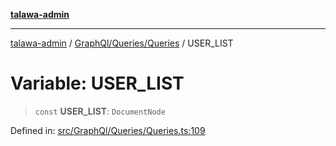 [**talawa-admin**](../../../../README.md)

***

[talawa-admin](../../../../README.md) / [GraphQl/Queries/Queries](../README.md) / USER\_LIST

# Variable: USER\_LIST

> `const` **USER\_LIST**: `DocumentNode`

Defined in: [src/GraphQl/Queries/Queries.ts:109](https://github.com/gautam-divyanshu/talawa-admin/blob/619e831a8e34de2906df3277eb6df8b5309fb2fc/src/GraphQl/Queries/Queries.ts#L109)
